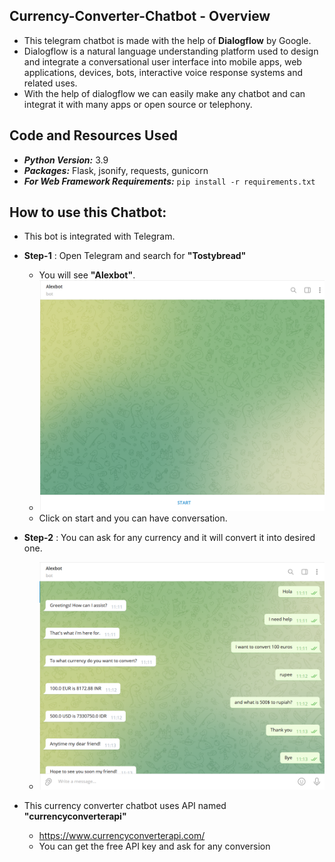 ## Currency-Converter-Chatbot - Overview
 - This telegram chatbot is made with the help of __Dialogflow__ by Google.
 - Dialogflow is a natural language understanding platform used to design and integrate a conversational user interface into mobile apps, web applications, devices, bots, interactive voice response systems and related uses.
 - With the help of dialogflow we can easily make any chatbot and can integrat it with many apps or open source or telephony.

## Code and Resources Used
- ***Python Version:*** 3.9
- ***Packages:*** Flask, jsonify, requests, gunicorn
- ***For Web Framework Requirements:*** ```pip install -r requirements.txt```

## How to use this Chatbot:
- This bot is integrated with Telegram.
- __Step-1__ : Open Telegram and search for **"Tostybread"**
  - You will see **"Alexbot"**.
  - ![](https://github.com/PrachiPatel15/Currency-Converter-Chatbot/blob/main/chatbot-1.png)
  - Click on start and you can have conversation.
- __Step-2__ : You can ask for any currency and it will convert it into desired one.
  - ![](https://github.com/PrachiPatel15/Currency-Converter-Chatbot/blob/main/chatbot-2.png)

- This currency converter chatbot uses API named **"currencyconverterapi"**
  - https://www.currencyconverterapi.com/
  - You can get the free API key and ask for any conversion
